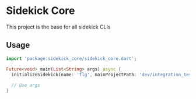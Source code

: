 # Sidekick Core

This project is the base for all sidekick CLIs

## Usage

```dart
import 'package:sidekick_core/sidekick_core.dart';

Future<void> main(List<String> args) async {
  initializeSidekick(name: 'flg', mainProjectPath: 'dev/integration_tests/flutter_gallery');
  
  // Use args
}
```